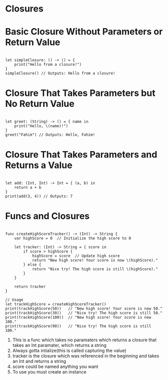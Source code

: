 # Closures

# Basic Closure Without Parameters or Return Value

```

let simpleClosure: () -> () = {
    print("Hello from a closure!")
}
simpleClosure() // Outputs: Hello from a closure!

```

# Closure That Takes Parameters but No Return Value

```

let greet: (String) -> () = { name in
    print("Hello, \(name)!")
}
greet("Fahim") // Outputs: Hello, Fahim!

```

# Closure That Takes Parameters and Returns a Value

```

let add: (Int, Int) -> Int = { (a, b) in
    return a + b
}
print(add(3, 4)) // Outputs: 7

```

# Funcs and Closures

```

func createHighScoreTracker() -> (Int) -> String {
    var highScore = 0  // Initialize the high score to 0

    let tracker: (Int) -> String = { score in
        if score > highScore {
            highScore = score  // Update high score
            return "New high score! Your score is now \(highScore)."
        } else {
            return "Nice try! The high score is still \(highScore)."
        }
    }

    return tracker
}

// Usage
let trackHighScore = createHighScoreTracker()
print(trackHighScore(50))   // "New high score! Your score is now 50."
print(trackHighScore(30))   // "Nice try! The high score is still 50."
print(trackHighScore(100))  // "New high score! Your score is now 100."
print(trackHighScore(90))   // "Nice try! The high score is still 100."

```

1. This is a func which takes no paramaters which returns a closure that takes an Int paramater, which returns a string
2. Always gotta intialize(this is called capturing the value)
3. tracker is the closure which was referenced in the beginning and takes an Int and returns a string
4. score could be named anything you want
5. To use you must create an instance
